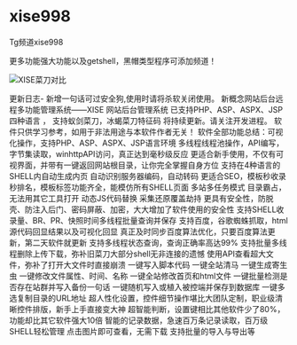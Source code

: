 # xise998
Tg频道xise998

更多功能强大功能以及getshell，黑帽类型程序可添加频道！

![XISE菜刀对比](https://github.com/htgetshell/xise998/assets/115095267/2ff7498f-9f63-4282-8327-adb55ad4b8e9)

更新日志- 新增一句话可过安全狗,使用时请将杀软关闭使用。
新概念网站后台远程多功能管理系统——XISE 网站后台管理系统
已支持PHP、ASP、ASPX、JSP四种语言 ，
支持蚁剑菜刀，冰蝎菜刀特征码
将持续更新。请关注开发进程。
软件只供学习参考，如用于非法用途与本软件作者无关！
软件全部功能总结：可视化操作，支持PHP、ASP、ASPX、JSP语言环境
多线程线程池操作，API编写，字节集读取，winhttpAPI访问，真正达到毫秒级反应
更适合新手使用，不仅有可视界面，并带有一键返回网站根目录，让你完全掌握自身方位
支持在4种语言的SHELL内自动生成内页
自动识别服务器编码，自动转码
更适合SEO，模板秒收录秒排名，模板标签功能齐全，能模仿所有SHELL页面
多站多任务模式
目录霸占，无法用其它工具打开
动态JS代码替换
采集还原覆盖劫持
更具有安全性，防脱壳、防注入后门、密码屏蔽、加密，大大增加了软件使用的安全性
支持SHELL收录量、BR、PR、快照时间多线程批量查询并保存
支持百度，谷歌蜘蛛抓取，html源代码回显结果以及可视化回显
真正及时同步百度算法优化，只要百度算法更新，第二天软件就更新
支持多线程状态查询，查询正确率高达99%
支持批量多线程删除上传下载，弥补旧菜刀大部分shell无非连接的遗憾
使用API查看超大文件，弥补了打开大文件时直接崩溃
一键写入脚本代码
一键全站清马
一键生成寄生虫
一键修改文件属性、时间、名称
一键全站修改首页和html文件
一键批量检测是否存在站群并写入备份一句话
一键随机写入或植入被控端并保存到数据库
一键多选复制目录的URL地址
超人性化设置，控件细节操作堪比大团队定制，职业级清晰控件排版，新手上手直接变大神
超智能判断，设置键相比其他软件少了80%，功能却比其它软件强大10倍
智能的记录数据，急速百万条记录读取，百万级SHELL轻松管理
点击图片即可查看，无需下载
支持批量的导入与导出等  
